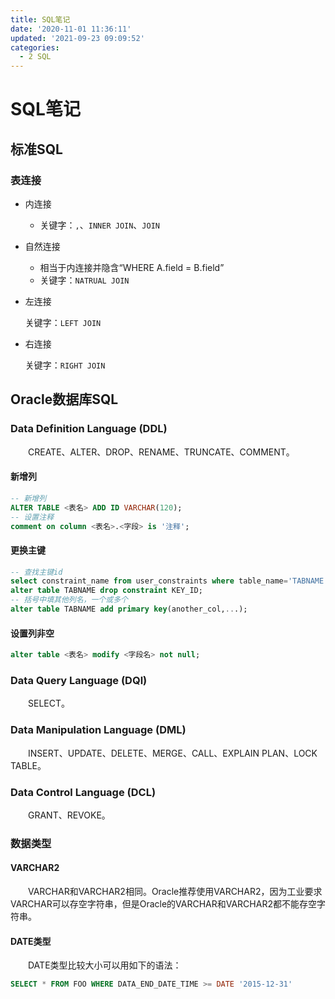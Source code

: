 ```yaml
---
title: SQL笔记
date: '2020-11-01 11:36:11'
updated: '2021-09-23 09:09:52'
categories:
  - 2 SQL
---
```

# SQL笔记

## 标准SQL

### 表连接

- 内连接

  - 关键字：`,`、`INNER JOIN`、`JOIN`

- 自然连接
  - 相当于内连接并隐含“WHERE A.field = B.field”
  - 关键字：`NATRUAL JOIN`
  
- 左连接

  关键字：`LEFT JOIN`

- 右连接

  关键字：`RIGHT JOIN`

## Oracle数据库SQL

### Data Definition Language (DDL)

　　CREATE、ALTER、DROP、RENAME、TRUNCATE、COMMENT。　
#### 新增列

```sql
-- 新增列
ALTER TABLE <表名> ADD ID VARCHAR(120);
-- 设置注释
comment on column <表名>.<字段> is '注释';
```

#### 更换主键

```sql
-- 查找主键id
select constraint_name from user_constraints where table_name='TABNAME'; -- KEY_ID代表上面查到的主键id,  删除主键约束
alter table TABNAME drop constraint KEY_ID;
-- 括号中填其他列名，一个或多个
alter table TABNAME add primary key(another_col,...);
```

#### 设置列非空

```sql
alter table <表名> modify <字段名> not null;
```

### Data Query Language (DQl)

　　SELECT。

### Data Manipulation Language (DML)

　　INSERT、UPDATE、DELETE、MERGE、CALL、EXPLAIN PLAN、LOCK TABLE。

### Data Control Language (DCL)

　　GRANT、REVOKE。
　　

### 数据类型

#### VARCHAR2

　　VARCHAR和VARCHAR2相同。Oracle推荐使用VARCHAR2，因为工业要求VARCHAR可以存空字符串，但是Oracle的VARCHAR和VARCHAR2都不能存空字符串。
　　
#### DATE类型

　　DATE类型比较大小可以用如下的语法：

```sql
SELECT * FROM FOO WHERE DATA_END_DATE_TIME >= DATE '2015-12-31'
```
